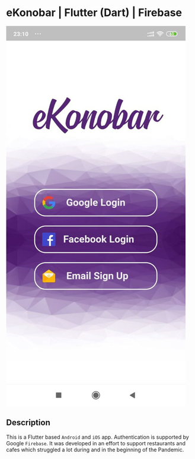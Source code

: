 # eKonobar | Flutter (Dart) | Firebase

![alt text](https://github.com/Aback231/eKonobar-Flutter-Firebase/blob/main/log_in.jpeg?raw=true)

## Description

This is a Flutter based `Android` and `iOS` app. Authentication is supported by Google `Firebase`. It was developed in an effort to support restaurants and cafes which struggled a lot during and in the beginning of the Pandemic.


